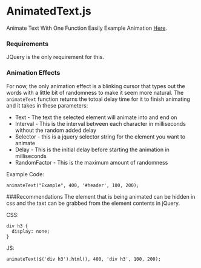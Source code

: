 # AnimatedText.js
Animate Text With One Function Easily
Example Animation [Here](animatedtext.matthewteta.com).

### Requirements

JQuery is the only requirement for this.

### Animation Effects

For now, the only animation effect is a blinking cursor that types out the words with a little bit of randomness to make it seem more natural. The `animateText` function returns the totoal delay time for it to finish animating and it takes in these parameters:
* Text - The text the selected element will animate into and end on
* Interval - This is the interval between each character in milliseconds without the random added delay
* Selector - this is a jquery selector string for the element you want to animate
* Delay - This is the initial delay before starting the animation in milliseconds
* RandomFactor - This is the maximum amount of randomness

Example Code:
```
animateText("Example", 400, '#header', 100, 200);
```

###Recommendations
The element that is being animated can be hidden in css and the taxt can be grabbed from the element contents in jQuery.

CSS:
```
div h3 {
  display: none;
}
```

JS:
```
animateText($('div h3').html(), 400, 'div h3', 100, 200);
```
